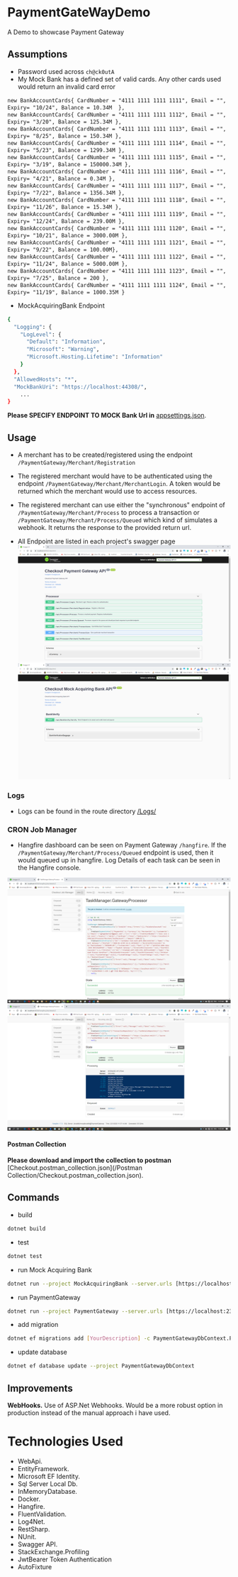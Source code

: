 # PaymentGateWayDemo
A Demo to showcase Payment Gateway

## Assumptions
* Password used across ``` ch@ck0utA ```
* My Mock Bank has a defined set of valid cards. Any other cards used would return an invalid card error

```
new BankAccountCards{ CardNumber = "4111 1111 1111 1111", Email = "", Expiry= "10/24", Balance = 10.34M  },
new BankAccountCards{ CardNumber = "4111 1111 1111 1112", Email = "", Expiry= "3/20", Balance = 125.34M },
new BankAccountCards{ CardNumber = "4111 1111 1111 1113", Email = "", Expiry= "8/25", Balance = 150.34M },
new BankAccountCards{ CardNumber = "4111 1111 1111 1114", Email = "", Expiry= "5/23", Balance = 1299.34M },
new BankAccountCards{ CardNumber = "4111 1111 1111 1115", Email = "", Expiry= "3/19", Balance = 150000.34M },
new BankAccountCards{ CardNumber = "4111 1111 1111 1116", Email = "", Expiry= "4/21", Balance = 0.34M },
new BankAccountCards{ CardNumber = "4111 1111 1111 1117", Email = "", Expiry= "7/22", Balance = 1356.34M },
new BankAccountCards{ CardNumber = "4111 1111 1111 1118", Email = "", Expiry= "11/26", Balance = 15.34M },
new BankAccountCards{ CardNumber = "4111 1111 1111 1119", Email = "", Expiry= "12/24", Balance = 239.00M },
new BankAccountCards{ CardNumber = "4111 1111 1111 1120", Email = "", Expiry= "10/21", Balance = 3000.00M },
new BankAccountCards{ CardNumber = "4111 1111 1111 1121", Email = "", Expiry= "9/22", Balance = 100.00M},
new BankAccountCards{ CardNumber = "4111 1111 1111 1122", Email = "", Expiry= "11/24", Balance = 5000.00M },
new BankAccountCards{ CardNumber = "4111 1111 1111 1123", Email = "", Expiry= "7/25", Balance = 200 },
new BankAccountCards{ CardNumber = "4111 1111 1111 1124", Email = "", Expiry= "11/19", Balance = 1000.35M }
```

* MockAcquiringBank Endpoint
```bash
{
  "Logging": {
    "LogLevel": {
      "Default": "Information",
      "Microsoft": "Warning",
      "Microsoft.Hosting.Lifetime": "Information"
    }
  },
  "AllowedHosts": "*",
  "MockBankUri": "https://localhost:44308/",
    ...
}
```

**Please SPECIFY ENDPOINT TO MOCK Bank Url in** [appsettings.json](/CheckoutPaymentGatewayDemo/PaymentGateway/appsettings.json).

## Usage

* A merchant has to be created/registered using the endpoint ``` /PaymentGateway/Merchant/Registration ```
* The registered merchant would have to be authenticated using the endpoint ``` /PaymentGateway/Merchant/MerchantLogin ```. A token would be returned which the merchant would use to access resources.
* The registered merchant can use either the "synchronous" endpoint of ``` /PaymentGateway/Merchant/Process ``` to process a transaction or ``` /PaymentGateway/Merchant/Process/Queued ``` which kind of simulates a webhook. It returns the response to the provided return url.

* All Endpoint are listed in each project's swagger page
![picture alt](ReadMeAssets/PaymentGateway.png "Mock Bank Swagger")
![picture alt](ReadMeAssets/MockBank.png "Mock Bank Swagger")

### Logs
* Logs can be found in the route directory [/Logs/](/CheckoutPaymentGatewayDemo/PaymentGateway/Logs/)

### CRON Job Manager
* Hangfire dashboard can be seen on Payment Gateway ``` /hangfire ```. If the ``` /PaymentGateway/Merchant/Process/Queued ``` endpoint is used, then it would queued up in hangfire. Log Details of each task can be seen in the Hangfire console.

![picture alt](ReadMeAssets/HangfireQueue.png "Hangfire Queue")
![picture alt](ReadMeAssets/HangfireQueue1.png "Hangfire Queue1")

#### Postman Collection
**Please download and import the collection to postman** [Checkout.postman_collection.json](/Postman Collection/Checkout.postman_collection.json).


## Commands
* build
```bash 
dotnet build 
```
* test
```bash
dotnet test 
```
* run Mock Acquiring Bank
```bash
dotnet run --project MockAcquiringBank --server.urls [https://localhost:2445 | [https://0.0.0.0:2445]
```
* run PaymentGateway
```bash
dotnet run --project PaymentGateway --server.urls [https://localhost:2345 | [https://0.0.0.0:2345]
```
* add migration 
```bash
dotnet ef migrations add [YourDescription] -c PaymentGatewayDbContext.PaymentGatewayDbContext -p PaymentGatewayDbContext 
```
* update database 
```bash
dotnet ef database update --project PaymentGatewayDbContext 
```

## Improvements
**WebHooks.**
Use of ASP.Net  Webhooks. Would be a more robust option in production instead of the manual approach i have used.


# Technologies Used
* WebApi.
* EntityFramework.
* Microsoft EF Identity.
* Sql Server Local Db.
* InMemoryDatabase.
* Docker.
* Hangfire.
* FluentValidation.
* Log4Net.
* RestSharp.
* NUnit.
* Swagger API.
* StackExchange.Profiling
* JwtBearer Token Authentication
* AutoFixture